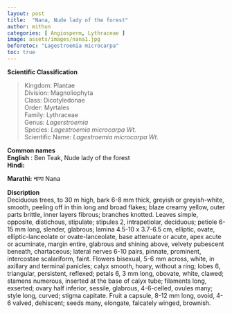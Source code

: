 ```yaml
---
layout: post
title:  "Nana, Nude lady of the forest"
author: mithun
categories: [ Angiosperm, Lythraceae ]
image: assets/images/nana1.jpg
beforetoc: "Lagestroemia microcarpa"
toc: true
---
```


**Scientific Classification**  
>Kingdom:			Plantae  
>Division:			Magnoliophyta  
>Class:				Dicotyledonae  
>Order:				Myrtales  
>Family:			Lythraceae  
>Genus:				*Lagerstroemia*  
>Species:			*Lagestroemia microcarpa Wt.*  
>Scientific Name:	*Lagestroemia microcarpa Wt.*  
 

**Common names**  
**English** :  Ben Teak, Nude lady of the forest  
**Hindi:**  
 
**Marathi:** नाणा  Nana 
  
**Discription**  
Deciduous trees, to 30 m high, bark 6-8 mm thick, greyish or greyish-white, smooth, peeling off in thin long and broad flakes; blaze creamy yellow, outer parts brittle, inner layers fibrous; branches knotted. Leaves simple, opposite, distichous, stipulate; stipules 2, intrapetiolar, deciduous; petiole 6-15 mm long, slender, glabrous; lamina 4.5-10 x 3.7-6.5 cm, elliptic, ovate, elliptic-lanceolate or ovate-lanceolate, base attenuate or acute, apex acute or acuminate, margin entire, glabrous and shining above, velvety pubescent beneath, chartaceous; lateral nerves 6-10 pairs, pinnate, prominent, intercostae scalariform, faint. Flowers bisexual, 5-6 mm across, white, in axillary and terminal panicles; calyx smooth, hoary, without a ring; lobes 6, triangular, persistent, reflexed; petals 6, 3 mm long, obovate, white, clawed; stamens numerous, inserted at the base of calyx tube; filaments long, exserted; ovary half inferior, sessile, glabrous, 4-6-celled, ovules many; style long, curved; stigma capitate. Fruit a capsule, 8-12 mm long, ovoid, 4-6 valved, dehiscent; seeds many, elongate, falcately winged, brownish.
